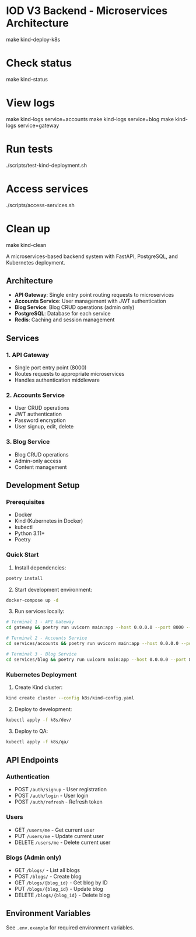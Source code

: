 # IOD V3 Backend - Microservices Architecture

make kind-deploy-k8s

# Check status
make kind-status

# View logs
make kind-logs service=accounts
make kind-logs service=blog
make kind-logs service=gateway

# Run tests
./scripts/test-kind-deployment.sh

# Access services
./scripts/access-services.sh

# Clean up
make kind-clean


A microservices-based backend system with FastAPI, PostgreSQL, and Kubernetes deployment.

## Architecture

- **API Gateway**: Single entry point routing requests to microservices
- **Accounts Service**: User management with JWT authentication
- **Blog Service**: Blog CRUD operations (admin only)
- **PostgreSQL**: Database for each service
- **Redis**: Caching and session management

## Services

### 1. API Gateway
- Single port entry point (8000)
- Routes requests to appropriate microservices
- Handles authentication middleware

### 2. Accounts Service
- User CRUD operations
- JWT authentication
- Password encryption
- User signup, edit, delete

### 3. Blog Service
- Blog CRUD operations
- Admin-only access
- Content management

## Development Setup

### Prerequisites
- Docker
- Kind (Kubernetes in Docker)
- kubectl
- Python 3.11+
- Poetry

### Quick Start

1. Install dependencies:
```bash
poetry install
```

2. Start development environment:
```bash
docker-compose up -d
```

3. Run services locally:
```bash
# Terminal 1 - API Gateway
cd gateway && poetry run uvicorn main:app --host 0.0.0.0 --port 8000 --reload

# Terminal 2 - Accounts Service
cd services/accounts && poetry run uvicorn main:app --host 0.0.0.0 --port 8001 --reload

# Terminal 3 - Blog Service
cd services/blog && poetry run uvicorn main:app --host 0.0.0.0 --port 8002 --reload
```

### Kubernetes Deployment

1. Create Kind cluster:
```bash
kind create cluster --config k8s/kind-config.yaml
```

2. Deploy to development:
```bash
kubectl apply -f k8s/dev/
```

3. Deploy to QA:
```bash
kubectl apply -f k8s/qa/
```

## API Endpoints

### Authentication
- POST `/auth/signup` - User registration
- POST `/auth/login` - User login
- POST `/auth/refresh` - Refresh token

### Users
- GET `/users/me` - Get current user
- PUT `/users/me` - Update current user
- DELETE `/users/me` - Delete current user

### Blogs (Admin only)
- GET `/blogs/` - List all blogs
- POST `/blogs/` - Create blog
- GET `/blogs/{blog_id}` - Get blog by ID
- PUT `/blogs/{blog_id}` - Update blog
- DELETE `/blogs/{blog_id}` - Delete blog

## Environment Variables

See `.env.example` for required environment variables.
